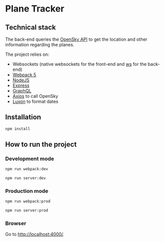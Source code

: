 # Plane Tracker

## Technical stack

The back-end queries the [OpenSky API](https://opensky-network.org/) to get the location and other information regarding the planes.

The project relies on:

- Websockets (native websockets for the front-end and [ws](https://github.com/websockets/ws) for the back-end)
- [Webpack 5](https://webpack.js.org/)
- [NodeJS](https://nodejs.org/)
- [Express](https://expressjs.com/)
- [GraphQL](https://github.com/graphql/graphql-js)
- [Axios](https://github.com/axios/axios) to call OpenSky
- [Luxon](https://moment.github.io/luxon) to format dates

## Installation

```bash
npm install
```

## How to run the project

### Development mode

```bash
npm run webpack:dev
```

```bash
npm run server:dev
```

### Production mode

```bash
npm run webpack:prod
```

```bash
npm run server:prod
```

### Browser

Go to [http://localhost:4000/](http://localhost:4000/).